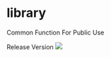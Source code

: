 # library
Common Function For Public Use

Release Version [![](https://jitpack.io/v/tango4567/library.svg)](https://jitpack.io/#tango4567/library)